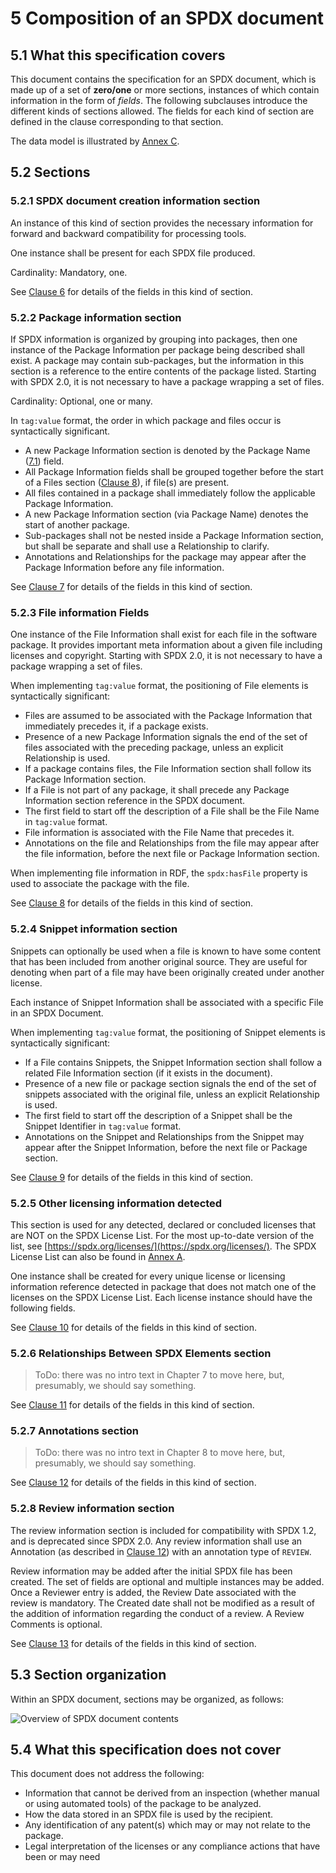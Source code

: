 # 5 Composition of an SPDX document

## 5.1 What this specification covers <a name="5.1"></a>

This document contains the specification for an SPDX document, which is made up of a set of **zero/one** or more sections, instances of which contain information in the form of *fields*. The following subclauses introduce the different kinds of sections allowed. The fields for each kind of section are defined in the clause corresponding to that section.

The data model is illustrated by [Annex C](RDF-data-model-implementation-and-identifier-syntax.md).

## 5.2 Sections <a name="5.2"></a>

### 5.2.1 SPDX document creation information section <a name="5.2.1"></a>

An instance of this kind of section provides the necessary information for forward and backward compatibility for processing tools.

One instance shall be present for each SPDX file produced. 

Cardinality: Mandatory, one.

See [Clause 6](2-document-creation-information.md) for details of the fields in this kind of section.

### 5.2.2 Package information section <a name="5.2.2"></a>

If SPDX information is organized by grouping into packages, then one instance of the Package Information per package being described shall exist. A package may contain sub-packages, but the information in this section is a reference to the entire contents of the package listed. Starting with SPDX 2.0, it is not necessary to have a package wrapping a set of files.

Cardinality: Optional, one or many.

In `tag:value` format, the order in which package and files occur is syntactically significant.

* A new Package Information section is denoted by the Package Name ([7.1](package-information.md#7.1)) field.
* All Package Information fields shall be grouped together before the start of a Files section ([Clause 8](file-information.md)), if file(s) are present.
* All files contained in a package shall immediately follow the applicable Package Information.
* A new Package Information section (via Package Name) denotes the start of another package.
* Sub-packages shall not be nested inside a Package Information section, but shall be separate and shall use a Relationship to clarify.
* Annotations and Relationships for the package may appear after the Package Information before any file information.

See [Clause 7](package-information.md) for details of the fields in this kind of section.

### 5.2.3 File information Fields <a name="5.2.3"></a>

One instance of the File Information shall exist for each file in the software package. It provides important meta information about a given file including licenses and copyright. Starting with SPDX 2.0, it is not necessary to have a package wrapping a set of files.

When implementing `tag:value` format, the positioning of File elements is syntactically significant:

* Files are assumed to be associated with the Package Information that immediately precedes it, if a package exists.
* Presence of a new Package Information signals the end of the set of files associated with the preceding package, unless an explicit Relationship is used.
* If a package contains files, the File Information section shall follow its Package Information section.
* If a File is not part of any package, it shall precede any Package Information section reference in the SPDX document.
* The first field to start off the description of a File shall be the File Name in `tag:value` format.
* File information is associated with the File Name that precedes it.
* Annotations on the file and Relationships from the file may appear after the file information, before the next file or Package Information section.

When implementing file information in RDF, the `spdx:hasFile` property is used to associate the package with the file.

See [Clause 8](file-information.md) for details of the fields in this kind of section.

### 5.2.4 Snippet information section <a name="5.2.4"></a>

Snippets can optionally be used when a file is known to have some content that has been included from another original source. They are useful for denoting when part of a file may have been originally created under another license.

Each instance of Snippet Information shall be associated with a specific File in an SPDX Document.

When implementing `tag:value` format, the positioning of Snippet elements is syntactically significant:

* If a File contains Snippets, the Snippet Information section shall follow a related File Information section (if it exists in the document).
* Presence of a new file or package section signals the end of the set of snippets associated with the original file, unless an explicit Relationship is used.
* The first field to start off the description of a Snippet shall be the Snippet Identifier in `tag:value` format.
* Annotations on the Snippet and Relationships from the Snippet may appear after the Snippet Information, before the next file or Package section.

See [Clause 9](snippet-information.md) for details of the fields in this kind of section.

### 5.2.5 Other licensing information detected <a name="5.2.5"></a>

This section is used for any detected, declared or concluded licenses that are NOT on the SPDX License List. For the most up-to-date version of the list, see [https://spdx.org/licenses/](https://spdx.org/licenses/). The SPDX License List can also be found in [Annex A](SPDX-license-list.md).

One instance shall be created for every unique license or licensing information reference detected in package that does not match one of the licenses on the SPDX License List. Each license instance should have the following fields.

See [Clause 10](other-licensing-information-detected.md) for details of the fields in this kind of section.

### 5.2.6 Relationships Between SPDX Elements section <a name="5.2.6"></a>

> ToDo: there was no intro text in Chapter 7 to move here, but, presumably, we should say something.

See [Clause 11](relationships-between-SPDX-elements.md) for details of the fields in this kind of section.

### 5.2.7 Annotations section <a name="5.2.7"></a>

> ToDo: there was no intro text in Chapter 8 to move here, but, presumably, we should say something.

See [Clause 12](annotations.md) for details of the fields in this kind of section.

### 5.2.8 Review information section <a name="5.2.8"></a>

The review information section is included for compatibility with SPDX 1.2, and is deprecated since SPDX 2.0. Any review information shall use an Annotation (as described in [Clause 12](annotations.md)) with an annotation type of `REVIEW`.

Review information may be added after the initial SPDX file has been created. The set of fields are optional and multiple instances may be added. Once a Reviewer entry is added, the Review Date associated with the review is mandatory. The Created date shall not be modified as a result of the addition of information regarding the conduct of a review. A Review Comments is optional.

See [Clause 13](review-information-deprecated.md) for details of the fields in this kind of section.

## 5.3 Section organization <a name="5.3"></a>

Within an SPDX document, sections may be organized, as follows:

![Overview of SPDX document contents](img/spdx-2.2-document.png)

## 5.4 What this specification does not cover <a name="5.4"></a>

This document does not address the following:

* Information that cannot be derived from an inspection (whether manual or using automated tools) of the package to be analyzed.
* How the data stored in an SPDX file is used by the recipient.
* Any identification of any patent(s) which may or may not relate to the package.
* Legal interpretation of the licenses or any compliance actions that have been or may need
